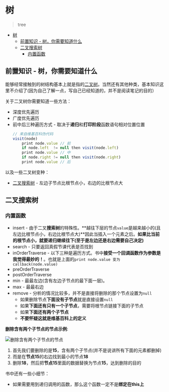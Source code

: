 # 树
> tree

<!-- TOC -->

- [树](#树)
    - [前置知识 - 树，你需要知道什么](#前置知识---树你需要知道什么)
    - [二叉搜索树](#二叉搜索树)
        - [内置函数](#内置函数)

<!-- /TOC -->

## 前置知识 - 树，你需要知道什么

能够经常接触到的树结构基本上就是指的[二叉树](https://zh.wikipedia.org/wiki/%E4%BA%8C%E5%8F%89%E6%A0%91)。当然还有其他种类，基本知识这里不介绍了(因为自己了解一点，写自己已经知道的，并不是阅读笔记的目的）

关于二叉树你需要知道一些方法：

* 深度优先遍历
* 广度优先遍历
* 前中后三种遍历方式 - 取决于**递归**和**打印阶段**函数语句相对位置位置
    ```JavaScript
    // 来自维基百科伪代码
    visit(node)
        print node.value // 前
        if node.left  != null then visit(node.left)
        print node.value // 中
        if node.right != null then visit(node.right)
        print node.value // 后
    ```

以及一些二叉树变种：

* [二叉搜索树](https://zh.wikipedia.org/zh-hans/%E4%BA%8C%E5%85%83%E6%90%9C%E5%B0%8B%E6%A8%B9) - 左边子节点比根节点小，右边的比根节点大

## 二叉搜索树

### 内置函数

* insert - 由于二叉**搜索树**的特殊性。**越往下层的节点`value`是越来越小的(且左边比根节点小，右边比根节点大)**因此当插入一个元素之后。**如果比当前的根节点小，就要递归继续往下(至于是左边还是右边需要自己决定)**
* search - 只要返回真假节课代表是否找到
* inOrderTraverse - 以下三种是遍历方式。书中**接受一个回调函数作为参数是我觉得最妙的！**。也就是上面的`print node.value 变为 callback(node.value)`
* preOrderTraverse
* postOrderTraverse
* min - 最最左边(含有左边子节点的最下面一层)。
* max - 最最右边
* remove - 分析的情况比较多，并不是直接将删除的那个节点设置为`null`
    * 如果删除节点**下面没有子节点**就是直接设置`null`
    * 如果**下面还有只有一个子节点**，需要将根节点链接下面的子节点
    * 如果**下面还有两个子节点**
    * **不要怀疑这就是维基百科上的定义**

**删除含有两个子节点的节点示例**:

![删除含有两个子节点的节点]()

1. 首先我们要删除的是**15**，含有两个子节点(并不是说讲所有下面的元素都删掉)
2. 而是在**节点15**的右边找到最小的节点**18**
3. 删除**18**，然后把**节点15**里面的数据替换为节点**15**，达到删除的目的

书中还有一些小细节：

* 如果需要用到递归调用的函数，那么这个函数一定不是**绑定在this上**